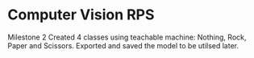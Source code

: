 # Computer Vision RPS
Milestone 2 
Created 4 classes using teachable machine: Nothing, Rock, Paper and Scissors. 
Exported and saved the model to be utilsed later.
